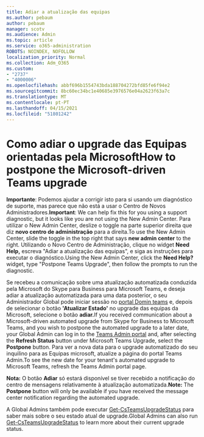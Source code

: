 ```yaml
---
title: Adiar a atualização das equipas
ms.author: pebaum
author: pebaum
manager: scotv
ms.audience: Admin
ms.topic: article
ms.service: o365-administration
ROBOTS: NOINDEX, NOFOLLOW
localization_priority: Normal
ms.collection: Adm_O365
ms.custom:
- "2737"
- "4000006"
ms.openlocfilehash: abbf696b1554743bda188704272bfd85fe6f94e2
ms.sourcegitcommit: 8bc60ec34bc1e40685e3976576e04a2623f63a7c
ms.translationtype: MT
ms.contentlocale: pt-PT
ms.lasthandoff: 04/15/2021
ms.locfileid: "51801242"
---
```

# <a name="how-to-postpone-the-microsoft-driven-teams-upgrade"></a><span data-ttu-id="02ea0-102">Como adiar o upgrade das Equipas orientadas pela Microsoft</span><span class="sxs-lookup"><span data-stu-id="02ea0-102">How to postpone the Microsoft-driven Teams upgrade</span></span>

<span data-ttu-id="02ea0-103">**Importante**: Podemos ajudar a corrigir isto para si usando um diagnóstico de suporte, mas parece que não está a usar o Centro de Novos Administradores.</span><span class="sxs-lookup"><span data-stu-id="02ea0-103">**Important**: We can help fix this for you using a support diagnostic, but it looks like you are not using the New Admin Center.</span></span> <span data-ttu-id="02ea0-104">Para utilizar o New Admin Center, deslize o toggle na parte superior direita que diz **novo centro de administração** para a direita.</span><span class="sxs-lookup"><span data-stu-id="02ea0-104">To use the New Admin Center, slide the toggle in the top right that says **new admin center** to the right.</span></span> <span data-ttu-id="02ea0-105">Utilizando o Novo Centro de Administração, clique no widget **Need Help,** escreva "Adiar a atualização das equipas", e siga as instruções para executar o diagnóstico.</span><span class="sxs-lookup"><span data-stu-id="02ea0-105">Using the New Admin Center, click the **Need Help?** widget, type "Postpone Teams Upgrade", then follow the prompts to run the diagnostic.</span></span>

<span data-ttu-id="02ea0-106">Se recebeu a comunicação sobre uma atualização automatizada conduzida pela Microsoft do Skype para Business para Microsoft Teams, e deseja adiar a atualização automatizada para uma data posterior, o seu Administrador Global pode iniciar sessão no [portal Domin teams](https://admin.teams.microsoft.com/dashboard) e, depois de selecionar o botão **'Atualizar Estado'** no upgrade das equipas da Microsoft, selecione o botão **adiar.**</span><span class="sxs-lookup"><span data-stu-id="02ea0-106">If you received communication about a Microsoft-driven automated upgrade from Skype for Business to Microsoft Teams, and you wish to postpone the automated upgrade to a later date, your Global Admin can log in to the [Teams Admin portal](https://admin.teams.microsoft.com/dashboard) and, after selecting the **Refresh Status** button under Microsoft Teams Upgrade, select the **Postpone** button.</span></span> <span data-ttu-id="02ea0-107">Para ver a nova data para o upgrade automatizado do seu inquilino para as Equipas microsoft, atualize a página do portal Teams Admin.</span><span class="sxs-lookup"><span data-stu-id="02ea0-107">To see the new date for your tenant's automated upgrade to Microsoft Teams, refresh the Teams Admin portal page.</span></span>

<span data-ttu-id="02ea0-108">**Nota:** O botão **Adiar** só estará disponível se tiver recebido a notificação do centro de mensagens relativamente à atualização automatizada.</span><span class="sxs-lookup"><span data-stu-id="02ea0-108">**Note:** The **Postpone** button will only be available if you have received the message center notification regarding the automated upgrade.</span></span> 

<span data-ttu-id="02ea0-109">A Global Admins também pode executar [Get-CsTeamsUpgradeStatus](https://docs.microsoft.com/powershell/module/skype/get-csteamsupgradestatus?view=skype-ps) para saber mais sobre o seu estado atual de upgrade.</span><span class="sxs-lookup"><span data-stu-id="02ea0-109">Global Admins can also run [Get-CsTeamsUpgradeStatus](https://docs.microsoft.com/powershell/module/skype/get-csteamsupgradestatus?view=skype-ps) to learn more about their current upgrade status.</span></span>
